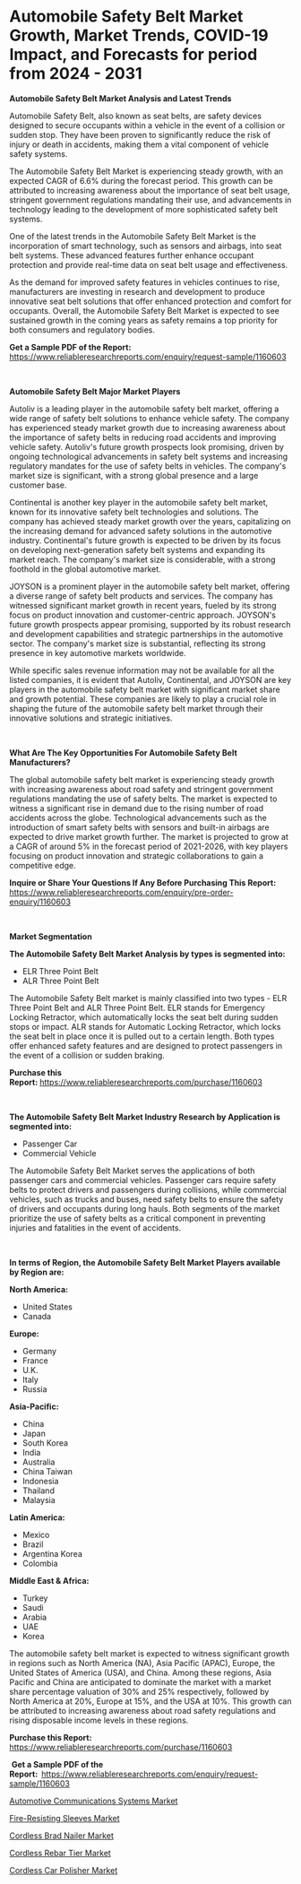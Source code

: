 <p><h1>Automobile Safety Belt Market Growth, Market Trends, COVID-19 Impact, and Forecasts for period from 2024 - 2031</h1></p><p><strong>Automobile Safety Belt Market Analysis and Latest Trends</strong></p>
<p><p>Automobile Safety Belt, also known as seat belts, are safety devices designed to secure occupants within a vehicle in the event of a collision or sudden stop. They have been proven to significantly reduce the risk of injury or death in accidents, making them a vital component of vehicle safety systems.</p><p>The Automobile Safety Belt Market is experiencing steady growth, with an expected CAGR of 6.6% during the forecast period. This growth can be attributed to increasing awareness about the importance of seat belt usage, stringent government regulations mandating their use, and advancements in technology leading to the development of more sophisticated safety belt systems.</p><p>One of the latest trends in the Automobile Safety Belt Market is the incorporation of smart technology, such as sensors and airbags, into seat belt systems. These advanced features further enhance occupant protection and provide real-time data on seat belt usage and effectiveness.</p><p>As the demand for improved safety features in vehicles continues to rise, manufacturers are investing in research and development to produce innovative seat belt solutions that offer enhanced protection and comfort for occupants. Overall, the Automobile Safety Belt Market is expected to see sustained growth in the coming years as safety remains a top priority for both consumers and regulatory bodies.</p></p>
<p><strong>Get a Sample PDF of the Report:&nbsp;</strong> <a href="https://www.reliableresearchreports.com/enquiry/request-sample/1160603">https://www.reliableresearchreports.com/enquiry/request-sample/1160603</a></p>
<p>&nbsp;</p>
<p><strong>Automobile Safety Belt Major Market Players</strong></p>
<p><p>Autoliv is a leading player in the automobile safety belt market, offering a wide range of safety belt solutions to enhance vehicle safety. The company has experienced steady market growth due to increasing awareness about the importance of safety belts in reducing road accidents and improving vehicle safety. Autoliv's future growth prospects look promising, driven by ongoing technological advancements in safety belt systems and increasing regulatory mandates for the use of safety belts in vehicles. The company's market size is significant, with a strong global presence and a large customer base.</p><p>Continental is another key player in the automobile safety belt market, known for its innovative safety belt technologies and solutions. The company has achieved steady market growth over the years, capitalizing on the increasing demand for advanced safety solutions in the automotive industry. Continental's future growth is expected to be driven by its focus on developing next-generation safety belt systems and expanding its market reach. The company's market size is considerable, with a strong foothold in the global automotive market.</p><p>JOYSON is a prominent player in the automobile safety belt market, offering a diverse range of safety belt products and services. The company has witnessed significant market growth in recent years, fueled by its strong focus on product innovation and customer-centric approach. JOYSON's future growth prospects appear promising, supported by its robust research and development capabilities and strategic partnerships in the automotive sector. The company's market size is substantial, reflecting its strong presence in key automotive markets worldwide.</p><p>While specific sales revenue information may not be available for all the listed companies, it is evident that Autoliv, Continental, and JOYSON are key players in the automobile safety belt market with significant market share and growth potential. These companies are likely to play a crucial role in shaping the future of the automobile safety belt market through their innovative solutions and strategic initiatives.</p></p>
<p>&nbsp;</p>
<p><strong>What Are The Key Opportunities For Automobile Safety Belt Manufacturers?</strong></p>
<p><p>The global automobile safety belt market is experiencing steady growth with increasing awareness about road safety and stringent government regulations mandating the use of safety belts. The market is expected to witness a significant rise in demand due to the rising number of road accidents across the globe. Technological advancements such as the introduction of smart safety belts with sensors and built-in airbags are expected to drive market growth further. The market is projected to grow at a CAGR of around 5% in the forecast period of 2021-2026, with key players focusing on product innovation and strategic collaborations to gain a competitive edge.</p></p>
<p><strong>Inquire or Share Your Questions If Any Before Purchasing This Report:</strong> <a href="https://www.reliableresearchreports.com/enquiry/pre-order-enquiry/1160603">https://www.reliableresearchreports.com/enquiry/pre-order-enquiry/1160603</a></p>
<p>&nbsp;</p>
<p><strong>Market Segmentation</strong></p>
<p><strong>The Automobile Safety Belt Market Analysis by types is segmented into:</strong></p>
<p><ul><li>ELR Three Point Belt</li><li>ALR Three Point Belt</li></ul></p>
<p><p>The Automobile Safety Belt market is mainly classified into two types - ELR Three Point Belt and ALR Three Point Belt. ELR stands for Emergency Locking Retractor, which automatically locks the seat belt during sudden stops or impact. ALR stands for Automatic Locking Retractor, which locks the seat belt in place once it is pulled out to a certain length. Both types offer enhanced safety features and are designed to protect passengers in the event of a collision or sudden braking.</p></p>
<p><strong>Purchase this Report:&nbsp;</strong><a href="https://www.reliableresearchreports.com/purchase/1160603">https://www.reliableresearchreports.com/purchase/1160603</a></p>
<p>&nbsp;</p>
<p><strong>The Automobile Safety Belt Market Industry Research by Application is segmented into:</strong></p>
<p><ul><li>Passenger Car</li><li>Commercial Vehicle</li></ul></p>
<p><p>The Automobile Safety Belt Market serves the applications of both passenger cars and commercial vehicles. Passenger cars require safety belts to protect drivers and passengers during collisions, while commercial vehicles, such as trucks and buses, need safety belts to ensure the safety of drivers and occupants during long hauls. Both segments of the market prioritize the use of safety belts as a critical component in preventing injuries and fatalities in the event of accidents.</p></p>
<p>&nbsp;</p>
<p><strong>In terms of Region, the Automobile Safety Belt Market Players available by Region are:</strong></p>
<p>
    <p> <strong> North America: </strong>
        <ul>
            <li>United States</li>
            <li>Canada</li>
        </ul>
        </p> 
    <p> <strong> Europe: </strong>
        <ul>
            <li>Germany</li>
            <li>France</li>
            <li>U.K.</li>
            <li>Italy</li>
            <li>Russia</li>
        </ul>
        </p> 
    <p> <strong> Asia-Pacific: </strong>
        <ul>
            <li>China</li>
            <li>Japan</li>
            <li>South Korea</li>
            <li>India</li>
            <li>Australia</li>
            <li>China Taiwan</li>
            <li>Indonesia</li>
            <li>Thailand</li>
            <li>Malaysia</li>
        </ul>
        </p> 
    <p> <strong> Latin America: </strong>
        <ul>
            <li>Mexico</li>
            <li>Brazil</li>
            <li>Argentina Korea</li>
            <li>Colombia</li>
        </ul>
        </p> 
    <p> <strong> Middle East & Africa: </strong>
        <ul>
            <li>Turkey</li>
            <li>Saudi</li>
            <li>Arabia</li>
            <li>UAE</li>
            <li>Korea</li>
        </ul>
    </p>
    </p>
<p><p>The automobile safety belt market is expected to witness significant growth in regions such as North America (NA), Asia Pacific (APAC), Europe, the United States of America (USA), and China. Among these regions, Asia Pacific and China are anticipated to dominate the market with a market share percentage valuation of 30% and 25% respectively, followed by North America at 20%, Europe at 15%, and the USA at 10%. This growth can be attributed to increasing awareness about road safety regulations and rising disposable income levels in these regions.</p></p>
<p><strong>Purchase this Report: </strong><a href="https://www.reliableresearchreports.com/purchase/1160603">https://www.reliableresearchreports.com/purchase/1160603</a></p>
<p>&nbsp;<strong>Get a Sample PDF of the Report:&nbsp;&nbsp;</strong><a href="https://www.reliableresearchreports.com/enquiry/request-sample/1160603">https://www.reliableresearchreports.com/enquiry/request-sample/1160603</a></p>
<p><strong></strong></p>
<p><p><a href="https://github.com/Angelnienowdseej3e45z3p8c/Market-Research-Report-List-1/blob/main/automotive-communications-systems-market.md">Automotive Communications Systems Market</a></p><p><a href="https://github.com/YashRP12/Market-Research-Report-List-3/blob/main/fire-resisting-sleeves-market.md">Fire-Resisting Sleeves Market</a></p><p><a href="https://medium.com/@smriti.reportprime/cordless-brad-nailer-market-report-reveals-the-latest-trends-and-growth-opportunities-of-this-47d766d5eab0">Cordless Brad Nailer Market</a></p><p><a href="https://medium.com/@smriti.reportprime/cordless-rebar-tier-market-analysis-and-sze-forecasted-for-period-from-2024-to-2031-ced07e562e64">Cordless Rebar Tier Market</a></p><p><a href="https://medium.com/@smriti.reportprime/cordless-car-polisher-market-size-and-market-trends-complete-industry-overview-2024-to-2031-f5b8e15289e2">Cordless Car Polisher Market</a></p></p>